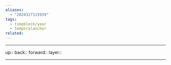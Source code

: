 ```yaml
---
aliases:
  - "2024327115939"
tags:
  - timeblock/year
  - temporalanchor
related:
---
```




***

up:: 
back:: 
forward:: 
layer:: 

***

